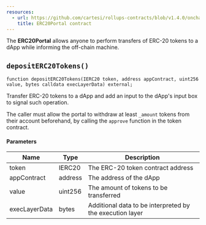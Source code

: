 ```yaml
---
resources:
  - url: https://github.com/cartesi/rollups-contracts/blob/v1.4.0/onchain/rollups/contracts/portals/ERC20Portal.sol
    title: ERC20Portal contract
---
```


The **ERC20Portal** allows anyone to perform transfers of
ERC-20 tokens to a dApp while informing the off-chain machine.

## `depositERC20Tokens()`

```solidity
function depositERC20Tokens(IERC20 token, address appContract, uint256 value, bytes calldata execLayerData) external;
```

Transfer ERC-20 tokens to a dApp and add an input to
the dApp's input box to signal such operation.

The caller must allow the portal to withdraw at least `_amount` tokens
from their account beforehand, by calling the `approve` function in the
token contract.

#### Parameters

| Name          | Type    | Description                                              |
| ------------- | ------- | -------------------------------------------------------- |
| token         | IERC20  | The ERC-20 token contract address                        |
| appContract   | address | The address of the dApp                                  |
| value         | uint256 | The amount of tokens to be transferred                   |
| execLayerData | bytes   | Additional data to be interpreted by the execution layer |

